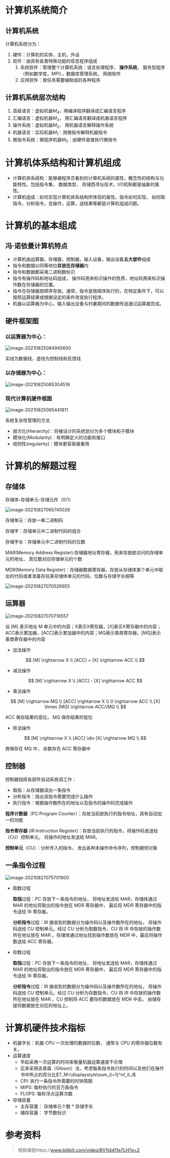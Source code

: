 # 计算机系统简介

## 计算机系统

计算机系统分为：

1. 硬件：计算机的实体，主机，外设
2. 软件：由具有各类特殊功能的信息程序组成
    1. 系统软件：管理整个计算机系统：语言处理程序， **操作系统**， 服务型程序（例如数学库，MPI），数据库管理系统， 网络软件
    2. 应用软件：按任务需要编制成的各种程序

## 计算机系统层次结构

1. 高级语言：虚拟机器$M_4$，用编译程序翻译成汇编语言程序
2. 汇编语言：虚拟机器$M_3$， 用汇编语言翻译成机器语言程序
3. 操作系统：虚拟机器$M_2$， 用机器语言解释操作系统
4. 机器语言：实际机器$M_1$：用微指令解释机器指令
5. 微指令系统：微程序机器$M_0$：由硬件直接执行微指令

# 计算机体系结构和计算机组成

* 计算机体系结构：能够被程序员看到的计算机系统的属性，概念性的结构与功能特性。包括指令集， 数据类型， 存储西寻址技术，I/O机制都是抽象的属性。
* 计算机组成：如何实现计算机体系结构所体现的属性。指令如何实现， 如何取指令，分析指令，去操作，运算，送结果等都是计算机组成问题。

# 计算机的基本组成

## 冯·诺依曼计算机特点

* 计算机由运算器，存储器，控制器，输入设备，输出设备**五大部件**组成
* 指令和数据以同等地位**存放在存储器**内
* 指令和数据都采用二进制数标识
* 指令有操作码和地址码组成， 操作码用来标识操作的性质，地址码用来标识操作数在存储器的位置。
* 指令在存储器按顺序存放。通常，指令是按顺序执行的，在特定条件下，可以按照运算结果或根据设定的条件改变执行程序。
* 机器以运算器为中心，输入输出设备与村暑期间的数据传送通过运算器完成。

## 硬件框架图

### 以运算器为中心：

![image-20210825084945600](images/image-20210825084945600.png)

实线为数据线，虚线为控制线和反馈线

### 以存储器为中心：

![image-20210825085304519](images/image-20210825085304519.png)

### 现代计算机硬件框图

![image-20210825085441811](images/image-20210825085441811.png)

系统复杂性管理的方法

* 层次化(Hierarchy)：将被设计的系统划分为多个模块和子模块
* 模块化(Modularity)：有明确定义的功能和接口
* 规则性(regularity)：模块更容易被重用

# 计算机的解题过程

## 存储体

存储体-存储单元-存储元件（0/1）

![image-20210827065745026](images/image-20210827065745026.png)

存储单元：存放一串二进制码

存储字：存储单元中二进制代码的组合

存储字长：存储单元中二进制代码的位数

MAR(Memory Address Register):存储器地址寄存器，用来存放欲访问的存储单元的地址， 其位数对应存储单元的个数

MDR(Memory Data Register)：存储器数据寄存器，存放从存储体某个单元中取出的代码或者准备存往某存储体单元的代码，位数与存储字长相等

![image-20210827070526955](images/image-20210827070526955.png)

## 运算器

![image-20210827070718557](images/image-20210827070718557.png)

设 [M] 表示地址 M 单元中的内容；X表示X寄存器，[X]表示X寄存器中的内容；ACC表示累加器，[ACC]表示累加器中的内容；MQ表示乘商寄存器，[MQ]表示乘商寄存器中的内容

*   加法操作

$$
[M] \rightarrow X \\
[ACC] + [X] \rightarrow ACC \\
$$



*   减法操作

$$
[M] \rightarrow X \\
[ACC] - [X] \rightarrow ACC
$$

*   乘法操作

$$
[M] \rightarrow MQ \\
[ACC] \rightarrow X \\
0 \rightarrow ACC \\
[X] \times [MQ] \rightarrow ACC//MQ \\
$$

ACC 保存结果的高位， MQ 保存结果的低位

*   除法操作

$$
[M] \rightarrow X \\
[ACC] \div [X] \rightarrow MQ \\
$$

商保存在 MQ 中， 余数存在 ACC 寄存器中

## 控制器

控制器指挥各部件自动系统调工作：

*   取指：从存储器读出一条指令
*   分析指令：指出该指令需要完成什么操作 
*   执行指令：根据操作数所在的地址以及指令的操作码完成操作 

**程序计数器**（PC:Program Counter）：存放当前欲执行的指令地址，具有自动加一的功能

**指令寄存器** (IR:Instruction Register)：存放当前执行的指令，将操作码发送给 （CU）控制单元， 将操作的地址发送给 MAR。

**控制单元**（CU）：分析传入的指令， 发出各种未操作命令序列，控制被控对象

## 一条指令过程

![image-20210827075701900](images/image-20210827075701900.png)

*   取数过程

    **取指**过程：PC 存放下一条指令的地址， 将地址发送给 MAR，存储体通过 MAR 的地址将取出的指令放在 MDR 寄存器中， 最后将 MDR 寄存器中的指令送给 IR 寄存器。

    **分析指令**过程：IR 接收到的数据分为操作码以及操作数所在的地址， 将操作码送给 CU 控制单元。经过 CU 分析为取数指令，CU 将 IR 中存放的操作数所在地址放在 MAR 。存储体通过地址找到操作数放在 MDR 中，最后将操作数送给 ACC 寄存器。

*   存数过程

    **取指**过程：PC 存放下一条指令的地址， 将地址发送给 MAR，存储体通过 MAR 的地址将取出的指令放在 MDR 寄存器中， 最后将 MDR 寄存器中的指令送给 IR 寄存器。

    **分析指令**过程：IR 接收到的数据分为操作码以及操作数所在的地址， 将操作码送给 CU 控制单元。经过 CU 分析为存数指令，CU 将 IR 中存放的操作数所在地址放在 MAR 。CU 控制将 ACC 要存的数据放在 MDR 中去， 由储存提将数据放在对应的地址上。

# 计算机硬件技术指标

*   机器字长：机器 CPU 一次处理的数据的位数， 通常与 CPU 的寄存器位数有关。
*   运算速度
    *   早起采用一次运算的时间来衡量机器运算速度不合理
    *   后来采用吉普森（Gibson）法，考虑每条指令执行的时间以及他们在操作书中所占的百分比$T_M=\displaystyle\sum_{i=1}^nf_it_i$
    *   CPI: 执行一条指令所需要的时钟周期
    *   MIPS: 每秒执行的百万条指令
    *   FLOPS: 每秒浮点运算次数
*   存储容量
    *   主存容量： 存储单元个数 * 存储字长
    *   辅存容量： 字节数标识

# 参考资料

> 视频课程https://www.bilibili.com/video/BV1t4411e7LH?p=2

